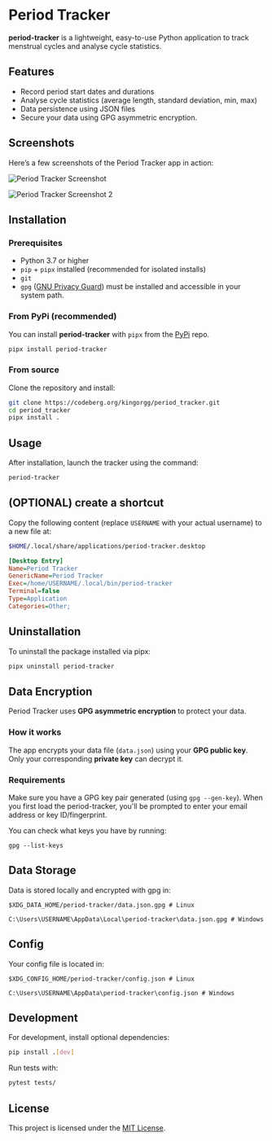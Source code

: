 # Period Tracker
**period-tracker** is a lightweight, easy-to-use Python application to track menstrual cycles and analyse cycle statistics.

## Features
- Record period start dates and durations
- Analyse cycle statistics (average length, standard deviation, min, max)
- Data persistence using JSON files
- Secure your data using GPG asymmetric encryption.

## Screenshots
Here’s a few screenshots of the Period Tracker app in action:

![Period Tracker Screenshot](assets/screenshot_01.png)

![Period Tracker Screenshot 2](assets/screenshot_02.png)

## Installation

### Prerequisites
- Python 3.7 or higher
- `pip` + `pipx` installed (recommended for isolated installs)
- `git`
- `gpg` ([GNU Privacy Guard](https://www.gnupg.org/download/)) must be installed and accessible in your system path.

### From PyPi (recommended)
You can install **period-tracker** with `pipx` from the [PyPi](https://pypi.org/project/period-tracker/) repo.
```sh
pipx install period-tracker
```

### From source
Clone the repository and install:
```sh
git clone https://codeberg.org/kingorgg/period_tracker.git
cd period_tracker
pipx install .
```

## Usage
After installation, launch the tracker using the command:
```sh
period-tracker
```
## (OPTIONAL) create a shortcut
Copy the following content (replace `USERNAME` with your actual username) to a new file at:
```sh
$HOME/.local/share/applications/period-tracker.desktop
```

```ini
[Desktop Entry]
Name=Period Tracker
GenericName=Period Tracker
Exec=/home/USERNAME/.local/bin/period-tracker
Terminal=false
Type=Application
Categories=Other;
```

## Uninstallation
To uninstall the package installed via pipx:
```sh
pipx uninstall period-tracker
```

## Data Encryption
Period Tracker uses **GPG asymmetric encryption** to protect your data.

### How it works
The app encrypts your data file (`data.json`) using your **GPG public key**. Only your corresponding **private key** can decrypt it.

### Requirements
Make sure you have a GPG key pair generated (using `gpg --gen-key`). When you first load the period-tracker, you'll be prompted to enter your email address or key ID/fingerprint.

You can check what keys you have by running:
```cli
gpg --list-keys
```

## Data Storage
Data is stored locally and encrypted with gpg in:
```cli
$XDG_DATA_HOME/period-tracker/data.json.gpg # Linux

C:\Users\USERNAME\AppData\Local\period-tracker\data.json.gpg # Windows
```

## Config
Your config file is located in:
```cli
$XDG_CONFIG_HOME/period-tracker/config.json # Linux

C:\Users\USERNAME\AppData\period-tracker\config.json # Windows
```

## Development
For development, install optional dependencies:
```sh
pip install .[dev]
```
Run tests with:
```sh
pytest tests/
```

## License
This project is licensed under the [MIT License](https://codeberg.org/kingorgg/period_tracker/raw/branch/main/LICENSE).
